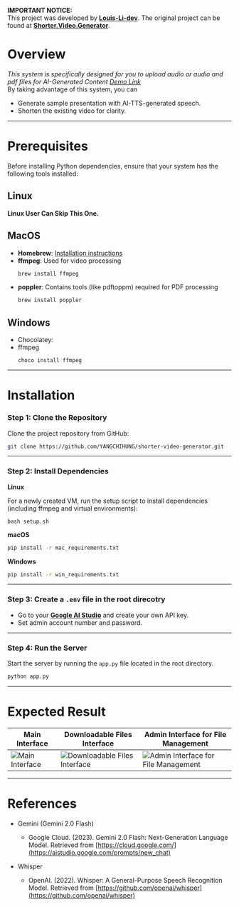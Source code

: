 **IMPORTANT NOTICE:**  
This project was developed by [**Louis-Li-dev**](https://github.com/Louis-Li-dev). The original project can be found at [**Shorter.Video.Generator**](https://github.com/Louis-Li-dev/Shorter.Video.Generator).

# Overview
*This system is specifically designed for you to upload audio or audio and pdf files for AI-Generated Content*
[*Demo Link*](https://www.youtube.com/watch?v=Kei59Z9Ze_8)    
By taking advantage of this system, you can
- Generate sample presentation with AI-TTS-generated speech.
- Shorten the existing video for clarity.

---

# Prerequisites

Before installing Python dependencies, ensure that your system has the following tools installed:

## Linux

**Linux User Can Skip This One.**

## MacOS

- **Homebrew**: [Installation instructions](https://brew.sh/)
- **ffmpeg**: Used for video processing  
  ```bash
  brew install ffmpeg
  ```
- **poppler**: Contains tools (like pdftoppm) required for PDF processing  
  ```bash
  brew install poppler
  ```

## Windows

* Chocolatey:
* ffmpeg
  ```
  choco install ffmpeg
  ```
---
# Installation

### Step 1: Clone the Repository

Clone the project repository from GitHub:

```bash
git clone https://github.com/YANGCHIHUNG/shorter-video-generator.git
```

---
### Step 2: Install Dependencies

**Linux**

For a newly created VM, run the setup script to install dependencies (including ffmpeg and virtual environments):

```
bash setup.sh
```

**macOS**

  ```bash
  pip install -r mac_requirements.txt
  ```

**Windows**

  ```bash
  pip install -r win_requirements.txt
  ```
---

### Step 3: Create a `.env` file in the root direcotry

- Go to your [**Google AI Studio**](https://aistudio.google.com/) and create your own API key.
- Set admin account number and password.
---
### Step 4: Run the Server

Start the server by running the `app.py` file located in the root directory.

```bash
python app.py
```

---

# Expected Result

| Main Interface | Downloadable Files Interface | Admin Interface for File Management |
| -------------- | ---------------------------- | ----------------------------------- |
| <img src="https://github.com/user-attachments/assets/f943eb89-2485-473b-b4c0-6d6c09755035" alt="Main Interface" /> | <img src="https://github.com/user-attachments/assets/a2038638-d579-4907-bb4a-1f4c36e1cdac" alt="Downloadable Files Interface" /> | <img src="https://github.com/user-attachments/assets/f6fd6f50-768c-4735-8e39-9e0528fc6445" alt="Admin Interface for File Management"/> |

---

# References
- Gemini (Gemini 2.0 Flash)

  - Google Cloud. (2023). Gemini 2.0 Flash: Next-Generation Language Model. Retrieved from [https://cloud.google.com/](https://aistudio.google.com/prompts/new_chat)

- Whisper
  - OpenAI. (2022). Whisper: A General-Purpose Speech Recognition Model. Retrieved from [https://github.com/openai/whisper](https://github.com/openai/whisper)